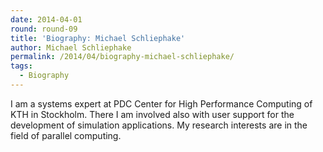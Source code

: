 ```yaml
---
date: 2014-04-01
round: round-09
title: 'Biography: Michael Schliephake'
author: Michael Schliephake
permalink: /2014/04/biography-michael-schliephake/
tags:
  - Biography
---
```

I am a systems expert at PDC Center for High Performance Computing of KTH in Stockholm. There I am involved also with user support for the development of simulation applications. My research interests are in the field of parallel computing.
